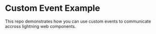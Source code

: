# Custom Event Example

This repo demonstrates how you can use custom events to communicate accross lightning web components.  
